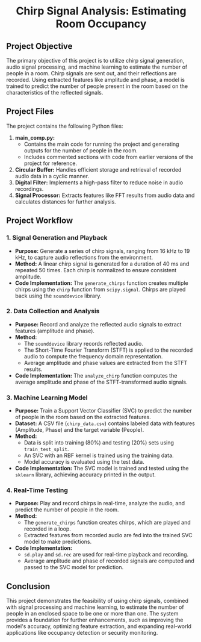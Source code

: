 
<!DOCTYPE html>
<html lang="en">

<body>
  <h1 align="center">Chirp Signal Analysis: Estimating Room Occupancy</h1>
  
  <h2>Project Objective</h2>
  <p>The primary objective of this project is to utilize chirp signal generation, audio signal processing, and machine learning to estimate the number of people in a room. Chirp signals are sent out, and their reflections are recorded. Using extracted features like amplitude and phase, a model is trained to predict the number of people present in the room based on the characteristics of the reflected signals.</p>

  <h2>Project Files</h2>
  <p>The project contains the following Python files:</p>
  <ol>
    <li>
      <strong>main_comp.py:</strong>
      <ul>
        <li>Contains the main code for running the project and generating outputs for the number of people in the room.</li>
        <li>Includes commented sections with code from earlier versions of the project for reference.</li>
      </ul>
    </li>
    <li><strong>Circular Buffer:</strong> Handles efficient storage and retrieval of recorded audio data in a cyclic manner.</li>
    <li><strong>Digital Filter:</strong> Implements a high-pass filter to reduce noise in audio recordings.</li>
    <li><strong>Signal Processor:</strong> Extracts features like FFT results from audio data and calculates distances for further analysis.</li>
  </ol>

  <h2>Project Workflow</h2>
  <h3>1. Signal Generation and Playback</h3>
  <ul>
    <li><strong>Purpose:</strong> Generate a series of chirp signals, ranging from 16 kHz to 19 kHz, to capture audio reflections from the environment.</li>
    <li><strong>Method:</strong> A linear chirp signal is generated for a duration of 40 ms and repeated 50 times. Each chirp is normalized to ensure consistent amplitude.</li>
    <li><strong>Code Implementation:</strong> The <code>generate_chirps</code> function creates multiple chirps using the <code>chirp</code> function from <code>scipy.signal</code>. Chirps are played back using the <code>sounddevice</code> library.</li>
  </ul>

  <h3>2. Data Collection and Analysis</h3>
  <ul>
    <li><strong>Purpose:</strong> Record and analyze the reflected audio signals to extract features (amplitude and phase).</li>
    <li><strong>Method:</strong>
      <ul>
        <li>The <code>sounddevice</code> library records reflected audio.</li>
        <li>The Short-Time Fourier Transform (STFT) is applied to the recorded audio to compute the frequency domain representation.</li>
        <li>Average amplitude and phase values are extracted from the STFT results.</li>
      </ul>
    </li>
    <li><strong>Code Implementation:</strong> The <code>analyze_chirp</code> function computes the average amplitude and phase of the STFT-transformed audio signals.</li>
  </ul>

  <h3>3. Machine Learning Model</h3>
  <ul>
    <li><strong>Purpose:</strong> Train a Support Vector Classifier (SVC) to predict the number of people in the room based on the extracted features.</li>
    <li><strong>Dataset:</strong> A CSV file (<code>chirp_data.csv</code>) contains labeled data with features (Amplitude, Phase) and the target variable (People).</li>
    <li><strong>Method:</strong>
      <ul>
        <li>Data is split into training (80%) and testing (20%) sets using <code>train_test_split</code>.</li>
        <li>An SVC with an RBF kernel is trained using the training data.</li>
        <li>Model accuracy is evaluated using the test data.</li>
      </ul>
    </li>
    <li><strong>Code Implementation:</strong> The SVC model is trained and tested using the <code>sklearn</code> library, achieving accuracy printed in the output.</li>
  </ul>

  <h3>4. Real-Time Testing</h3>
  <ul>
    <li><strong>Purpose:</strong> Play and record chirps in real-time, analyze the audio, and predict the number of people in the room.</li>
    <li><strong>Method:</strong>
      <ul>
        <li>The <code>generate_chirps</code> function creates chirps, which are played and recorded in a loop.</li>
        <li>Extracted features from recorded audio are fed into the trained SVC model to make predictions.</li>
      </ul>
    </li>
    <li><strong>Code Implementation:</strong>
      <ul>
        <li><code>sd.play</code> and <code>sd.rec</code> are used for real-time playback and recording.</li>
        <li>Average amplitude and phase of recorded signals are computed and passed to the SVC model for prediction.</li>
      </ul>
    </li>
  </ul>

  <h2>Conclusion</h2>
  <p>This project demonstrates the feasibility of using chirp signals, combined with signal processing and machine learning, to estimate the number of people in an enclosed space to be one or more than one. The system provides a foundation for further enhancements, such as improving the model's accuracy, optimizing feature extraction, and expanding real-world applications like occupancy detection or security monitoring.</p>
</body>
</html>
